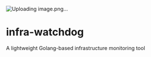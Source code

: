 ![Uploading image.png…]()

# infra-watchdog
A lightweight Golang-based infrastructure monitoring tool
